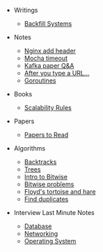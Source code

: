 * Writings 

  * [Backfill Systems](notes/2016-03-07-backfill-systems.md)

* Notes

  * [Nginx add header](notes/2017-02-23-nginx-add-header.md)
  * [Mocha timeout](notes/2017-03-23-mocha-timeout.md)
  * [Kafka paper Q&A](notes/2017-04-11-kafka-paper.md)
  * [After you type a URL...](notes/2018-04-28-after-your-type-an-url.md)
  * [Goroutines](notes/2018-05-02-go-routines.md)

* Books

  * [Scalability Rules](notes/2017-04-06-scalability-rules.md)

* Papers
  * [Papers to Read](notes/2018-05-03-papers-we-love.md)

* Algorithms
  
  * [Backtracks](notes/2018-04-28-backtrack.md)
  * [Trees](notes/2018-04-28-trees.md)
  * [Intro to Bitwise](notes/2018-04-28-bitwise-explaination.md)
  * [Bitwise problems](notes/2018-04-28-bitwise-problems.md)
  * [Floyd's tortoise and hare](notes/2018-05-09-cycle-detection.md)
  * [Find duplicates](notes/2018-05-09-find-duplicates.md)

* Interview Last Minute Notes

  * [Database](notes/2018-04-28-database.md)
  * [Networking](notes/2018-04-28-networking.md)
  * [Operating System](notes/2018-04-28-os.md)
